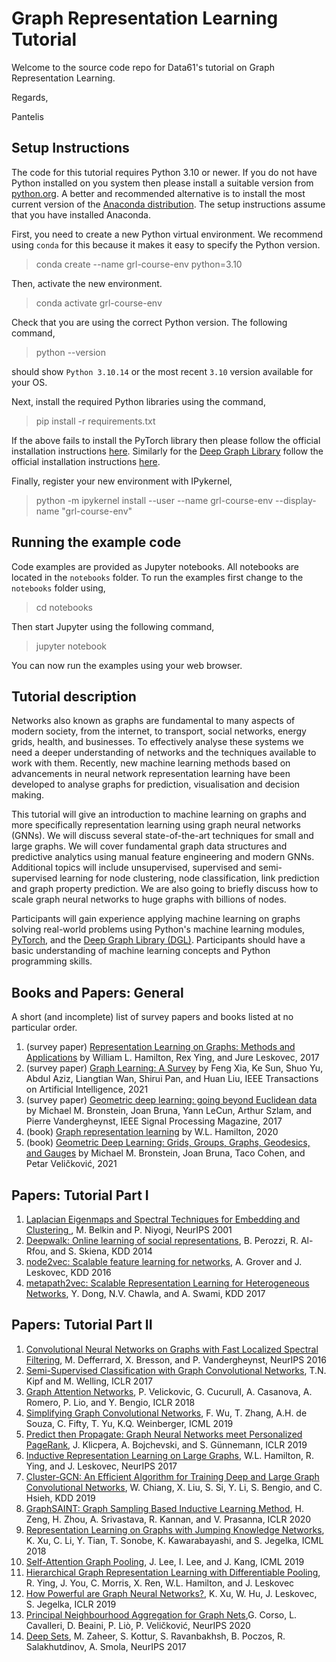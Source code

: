 # Graph Representation Learning Tutorial

Welcome to the source code repo for Data61's tutorial on Graph Representation Learning.

Regards,

Pantelis

## Setup Instructions

The code for this tutorial requires Python 3.10 or newer. If you do not have Python installed on you system then please install a suitable version from [python.org](https://www.python.org/). A better and recommended alternative is to install the most current version of the [Anaconda distribution](https://www.anaconda.com/products/individual). The setup instructions assume that you have installed Anaconda.

First, you need to create a new Python virtual environment. We recommend using `conda` for this because it makes it easy to specify the Python version.

> conda create --name grl-course-env python=3.10

Then, activate the new environment.

> conda activate grl-course-env

Check that you are using the correct Python version. The following command,

> python --version

should show `Python 3.10.14` or the most recent `3.10` version available for your OS.

Next, install the required Python libraries using the command,

> pip install -r requirements.txt

If the above fails to install the PyTorch library then please follow the official installation instructions [here](https://pytorch.org/). Similarly for the [Deep Graph Library](https://www.dgl.ai/) follow the official installation instructions [here](https://www.dgl.ai/pages/start.html).

Finally, register your new environment with IPykernel,

> python -m ipykernel install --user --name grl-course-env --display-name "grl-course-env"

## Running the example code

Code examples are provided as Jupyter notebooks. All notebooks are located in the `notebooks` folder. To run the examples first change to the `notebooks` folder using,

> cd notebooks

Then start Jupyter using the following command,

> jupyter notebook

You can now run the examples using your web browser.

## Tutorial description

Networks also known as graphs are fundamental to many aspects of modern society, from the internet, to transport, social networks, energy grids, health, and businesses. To effectively analyse these systems we need a deeper understanding of networks and the techniques available to work with them. Recently, new machine learning methods based on advancements in neural network representation learning have been developed to analyse graphs for prediction, visualisation and decision making.

This tutorial will give an introduction to machine learning on graphs and more specifically representation learning using graph neural networks (GNNs). We will discuss several state-of-the-art techniques for small and large graphs. We will cover fundamental graph data structures and predictive analytics using manual feature engineering and modern GNNs. Additional topics will include unsupervised, supervised and semi-supervised learning for node clustering, node classification, link prediction and graph property prediction. We are also going to briefly discuss how to scale graph neural networks to huge graphs with billions of nodes.

Participants will gain experience applying machine learning on graphs solving real-world problems using Python's machine learning modules, [PyTorch](https://pytorch.org/), and the [Deep Graph Library (DGL)](https://www.dgl.ai/). Participants should have a basic understanding of machine learning concepts and Python programming skills.

## Books and Papers: General

A short (and incomplete) list of survey papers and books listed at no particular order.

1. (survey paper) [Representation Learning on Graphs: Methods and Applications](https://www.thejournal.club/c/paper/130785/) by William L. Hamilton, Rex Ying, and Jure Leskovec, 2017
2. (survey paper) [Graph Learning: A Survey](https://www.thejournal.club/c/paper/344933/) by Feng Xia, Ke Sun, Shuo Yu, Abdul Aziz, Liangtian Wan, Shirui Pan, and Huan Liu, IEEE Transactions on Artificial Intelligence, 2021
3. (survey paper) [Geometric deep learning: going beyond Euclidean data](https://www.thejournal.club/c/paper/106946/) by Michael M. Bronstein, Joan Bruna, Yann LeCun, Arthur Szlam, and Pierre Vandergheynst, IEEE Signal Processing Magazine, 2017
4. (book) [Graph representation learning](https://www.thejournal.club/c/paper/377948/) by W.L. Hamilton, 2020
5. (book) [Geometric Deep Learning: Grids, Groups, Graphs, Geodesics, and Gauges](https://www.thejournal.club/c/paper/343835/) by Michael M. Bronstein, Joan Bruna, Taco Cohen, and Petar Veličković, 2021

## Papers: Tutorial Part I

1. [Laplacian Eigenmaps and Spectral Techniques for Embedding and Clustering
   ](https://www.thejournal.club/c/paper/384453/), M. Belkin and P. Niyogi, NeurIPS 2001
2. [Deepwalk: Online learning of social representations](https://www.thejournal.club/c/paper/54593/), B. Perozzi, R. Al-Rfou, and S. Skiena, KDD 2014
3. [node2vec: Scalable feature learning for networks](https://www.thejournal.club/c/paper/97424/), A. Grover and J. Leskovec, KDD 2016
4. [metapath2vec: Scalable Representation Learning for Heterogeneous Networks](https://www.thejournal.club/c/paper/290795/), Y. Dong, N.V. Chawla, and A. Swami, KDD 2017

## Papers: Tutorial Part II

1. [Convolutional Neural Networks on Graphs with Fast Localized Spectral Filtering](https://www.thejournal.club/c/paper/97237/), M. Defferrard, X. Bresson, and P. Vandergheynst, NeurIPS 2016
2. [Semi-Supervised Classification with Graph Convolutional Networks](https://www.thejournal.club/c/paper/101516/), T.N. Kipf and M. Welling, ICLR 2017
3. [Graph Attention Networks](https://www.thejournal.club/c/paper/134548/), P. Velickovic, G. Cucurull, A. Casanova, A. Romero, P. Lio, and Y. Bengio, ICLR 2018
4. [Simplifying Graph Convolutional Networks](https://www.thejournal.club/c/paper/187881/), F. Wu, T. Zhang, A.H. de Souza, C. Fifty, T. Yu, K.Q. Weinberger, ICML 2019
5. [Predict then Propagate: Graph Neural Networks meet Personalized PageRank](https://www.thejournal.club/c/paper/172090/), J. Klicpera, A. Bojchevski, and S. Günnemann, ICLR 2019
6. [Inductive Representation Learning on Large Graphs](https://www.thejournal.club/c/paper/122200/), W.L. Hamilton, R. Ying, and J. Leskovec, NeurIPS 2017
7. [Cluster-GCN: An Efficient Algorithm for Training Deep and Large Graph Convolutional Networks](https://www.thejournal.club/c/paper/200627/), W. Chiang, X. Liu, S. Si, Y. Li, S. Bengio, and C. Hsieh, KDD 2019
8. [GraphSAINT: Graph Sampling Based Inductive Learning Method](https://www.thejournal.club/c/paper/209589/), H. Zeng, H. Zhou, A. Srivastava, R. Kannan, and V. Prasanna, ICLR 2020
9. [Representation Learning on Graphs with Jumping Knowledge Networks](https://www.thejournal.club/c/paper/157808/), K. Xu, C. Li, Y. Tian, T. Sonobe, K. Kawarabayashi, and S. Jegelka, ICML 2018
10. [Self-Attention Graph Pooling](https://www.thejournal.club/c/paper/196055/), J. Lee, I. Lee, and J. Kang, ICML 2019
11. [Hierarchical Graph Representation Learning with Differentiable Pooling](https://www.thejournal.club/c/paper/159426/), R. Ying, J. You, C. Morris, X. Ren, W.L. Hamilton, and J. Leskovec
12. [How Powerful are Graph Neural Networks?](https://www.thejournal.club/c/paper/170569/), K. Xu, W. Hu, J. Leskovec, S. Jegelka, ICLR 2019
13. [Principal Neighbourhood Aggregation for Graph Nets](https://www.thejournal.club/c/paper/257161/),G. Corso, L. Cavalleri, D. Beaini, P. Liò, P. Veličković, NeurIPS 2020
14. [Deep Sets](https://www.thejournal.club/c/paper/115378/), M. Zaheer, S. Kottur, S. Ravanbakhsh, B. Poczos, R. Salakhutdinov, A. Smola, NeurIPS 2017
